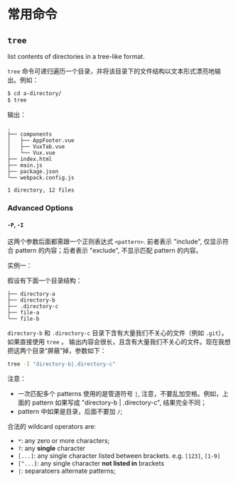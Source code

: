 # 常用命令

## `tree`

list contents of directories in a tree-like format.

`tree` 命令可递归遍历一个目录，并将该目录下的文件结构以文本形式漂亮地输出。例如：

```bash
$ cd a-directory/
$ tree
```

输出：

```
.
├── components
│   ├── AppFooter.vue
│   ├── VuxTab.vue
│   └── Vux.vue
├── index.html
├── main.js
├── package.json
└── webpack.config.js

1 directory, 12 files
```

### Advanced Options

#### `-P`, `-I`

这两个参数后面都需跟一个正则表达式 `<pattern>`. 前者表示 "include", 仅显示符合 pattern 的内容；后者表示 "exclude", 不显示匹配 pattern 的内容。

实例一：

假设有下面一个目录结构：

```
├── directory-a
├── directory-b
├── .directory-c
├── file-a 
└── file-b
```

`directory-b` 和 `.directory-c` 目录下含有大量我们不关心的文件（例如 `.git`）。如果直接使用 `tree` ， 输出内容会很长，且含有大量我们不关心的文件。现在我想把这两个目录“屏蔽”掉，参数如下：

```bash
tree -I "directory-b|.directory-c"
```

注意：

- 一次匹配多个 patterns 使用的是管道符号 `|`, 注意，不要乱加空格。例如，上面的 pattern 如果写成 "directory-b | .directory-c", 结果完全不同；
- pattern 中如果是目录，后面不要加 `/`;

合法的 wildcard operators are:

- `*`: any zero or more characters;
- `?`: any **single** character
- `[...]`: any single character listed between brackets. e.g. `[123]`, `[1-9]`
- `[^...]`: any single character **not listed in** brackets
- `|`: separatoers alternate patterns;
